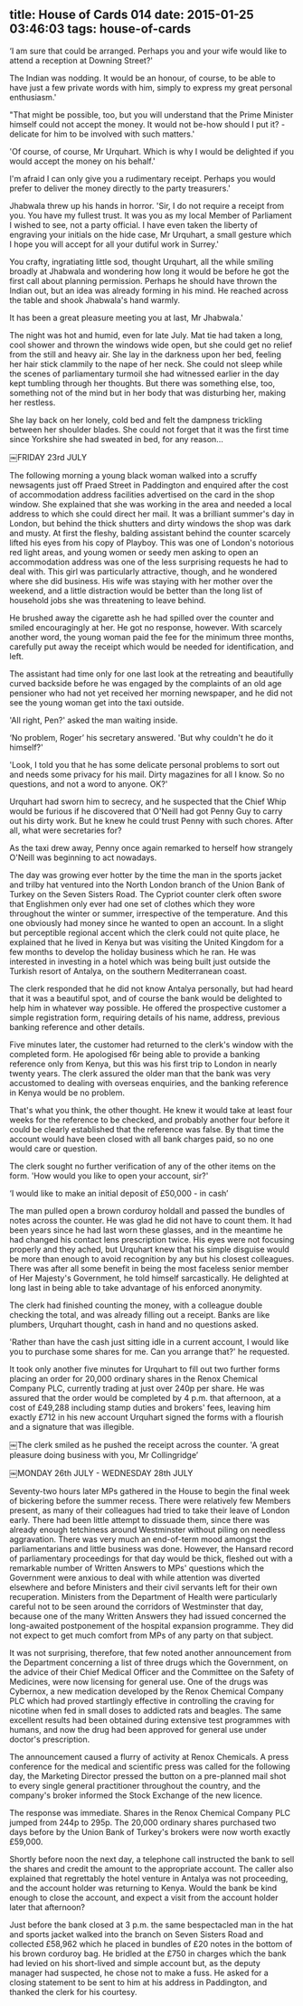 title: House of Cards 014
date: 2015-01-25 03:46:03
tags: house-of-cards
---

‘I am sure that could be arranged. Perhaps you and your wife would like to attend a reception at Downing Street?'

The Indian was nodding. It would be an honour, of course, to be able to have just a few private words with him, simply to express my great personal enthusiasm.'

"That might be possible, too, but you will understand that the Prime Minister himself could not accept the money. It would not be-how should I put it? - delicate for him to be involved with such matters.'

'Of course, of course, Mr Urquhart. Which is why I would be delighted if you would accept the money on his behalf.'

I'm afraid I can only give you a rudimentary receipt. Perhaps you would prefer to deliver the money directly to the party treasurers.'

Jhabwala threw up his hands in horror. 'Sir, I do not require a receipt from you. You have my fullest trust. It was you as my local Member of Parliament I wished to see, not a party official. I have even taken the liberty of engraving your initials on the hide case, Mr Urquhart, a small gesture which I hope you will accept for all your dutiful work in Surrey.'

You crafty, ingratiating little sod, thought Urquhart, all the while smiling broadly at Jhabwala and wondering how long it would be before he got the first call about planning permission. Perhaps he should have thrown the Indian out, but an idea was already forming in his mind. He reached across the table and shook Jhabwala's hand warmly.

It has been a great pleasure meeting you at last, Mr Jhabwala.'

The night was hot and humid, even for late July. Mat tie had taken a long, cool shower and thrown the windows wide open, but she could get no relief from the still and heavy air. She lay in the darkness upon her bed, feeling her hair stick clammily to the nape of her neck. She could not sleep while the scenes of parliamentary turmoil she had witnessed earlier in the day kept tumbling through her thoughts. But there was something else, too, something not of the mind but in her body that was disturbing her, making her restless.

She lay back on her lonely, cold bed and felt the dampness trickling between her shoulder blades. She could not forget that it was the first time since Yorkshire she had sweated in bed, for any reason...

￼FRIDAY 23rd JULY

The following morning a young black woman walked into a scruffy newsagents just off Praed Street in Paddington and enquired after the cost of accommodation address facilities advertised on the card in the shop window. She explained that she was working in the area and needed a local address to which she could direct her mail. It was a brilliant summer's day in London, but behind the thick shutters and dirty windows the shop was dark and musty. At first the fleshy, balding assistant behind the counter scarcely lifted his eyes from his copy of Playboy. This was one of London's notorious red light areas, and young women or seedy men asking to open an accommodation address was one of the less surprising requests he had to deal with. This girl was particularly attractive, though, and he wondered where she did business. His wife was staying with her mother over the weekend, and a little distraction would be better than the long list of household jobs she was threatening to leave behind.

He brushed away the cigarette ash he had spilled over the counter and smiled encouragingly at her. He got no response, however. With scarcely another word, the young woman paid the fee for the minimum three months, carefully put away the receipt which would be needed for identification, and left.

The assistant had time only for one last look at the retreating and beautifully curved backside before he was engaged by the complaints of an old age pensioner who had not yet received her morning newspaper, and he did not see the young woman get into the taxi outside.

'All right, Pen?' asked the man waiting inside.

‘No problem, Roger’ his secretary answered. 'But why couldn't he do it himself?'

'Look, I told you that he has some delicate personal problems to sort out and needs some privacy for his mail. Dirty magazines for all I know. So no questions, and not a word to anyone. OK?'

Urquhart had sworn him to secrecy, and he suspected that the Chief Whip would be furious if he discovered that O'Neill had got Penny Guy to carry out his dirty work. But he knew he could trust Penny with such chores. After all, what were secretaries for?

As the taxi drew away, Penny once again remarked to herself how strangely O'Neill was beginning to act nowadays.

The day was growing ever hotter by the time the man in the sports jacket and trilby hat ventured into the North London branch of the Union Bank of Turkey on the Seven Sisters Road. The Cypriot counter clerk often swore that Englishmen only ever had one set of clothes which they wore throughout the winter or summer, irrespective of the temperature. And this one obviously had money since he wanted to open an account. In a slight but perceptible regional accent which the clerk could not quite place, he explained that he lived in Kenya but was visiting the United Kingdom for a few months to develop the holiday business which he ran. He was interested in investing in a hotel which was being built just outside the Turkish resort of Antalya, on the southern Mediterranean coast.

The clerk responded that he did not know Antalya personally, but had heard that it was a beautiful spot, and of course the bank would be delighted to help him in whatever way possible. He offered the prospective customer a simple registration form, requiring details of his name, address, previous banking reference and other details.

Five minutes later, the customer had returned to the clerk's window with the completed form. He apologised f6r being able to provide a banking reference only from Kenya, but this was his first trip to London in nearly twenty years. The clerk assured the older man that the bank was very accustomed to dealing with overseas enquiries, and the banking reference in Kenya would be no problem.

That's what you think, the other thought. He knew it would take at least four weeks for the reference to be checked, and probably another four before it could be clearly established that the reference was false. By that time the account would have been closed with all bank charges paid, so no one would care or question.

The clerk sought no further verification of any of the other items on the form. 'How would you like to open your account, sir?'

‘I would like to make an initial deposit of £50,000 - in cash’

The man pulled open a brown corduroy holdall and passed the bundles of notes across the counter. He was glad he did not have to count them. It had been years since he had last worn these glasses, and in the meantime he had changed his contact lens prescription twice. His eyes were not focusing properly and they ached, but Urquhart knew that his simple disguise would be more than enough to avoid recognition by any but his closest colleagues. There was after all some benefit in being the most faceless senior member of Her Majesty's Government, he told himself sarcastically. He delighted at long last in being able to take advantage of his enforced anonymity.

The clerk had finished counting the money, with a colleague double checking the total, and was already filling out a receipt. Banks are like plumbers, Urquhart thought, cash in hand and no questions asked.

'Rather than have the cash just sitting idle in a current account, I would like you to purchase some shares for me. Can you arrange that?' he requested.

It took only another five minutes for Urquhart to fill out two further forms placing an order for 20,000 ordinary shares in the Renox Chemical Company PLC, currently trading at just over 240p per share. He was assured that the order would be completed by 4 p.m. that afternoon, at a cost of £49,288 including stamp duties and brokers' fees, leaving him exactly £712 in his new account Urquhart signed the forms with a flourish and a signature that was illegible.

￼The clerk smiled as he pushed the receipt across the counter. 'A great pleasure doing business with you, Mr Collingridge’

￼MONDAY 26th JULY - WEDNESDAY 28th JULY

Seventy-two hours later MPs gathered in the House to begin the final week of bickering before the summer recess. There were relatively few Members present, as many of their colleagues had tried to take their leave of London early. There had been little attempt to dissuade them, since there was already enough tetchiness around Westminster without piling on needless aggravation. There was very much an end-of-term mood amongst the parliamentarians and little business was done. However, the Hansard record of parliamentary proceedings for that day would be thick, fleshed out with a remarkable number of Written Answers to MPs' questions which the Government were anxious to deal with while attention was diverted elsewhere and before Ministers and their civil servants left for their own recuperation. Ministers from the Department of Health were particularly careful not to be seen around the corridors of Westminster that day, because one of the many Written Answers they had issued concerned the long-awaited postponement of the hospital expansion programme. They did not expect to get much comfort from MPs of any party on that subject.

It was not surprising, therefore, that few noted another announcement from the Department concerning a list of three drugs which the Government, on the advice of their Chief Medical Officer and the Committee on the Safety of Medicines, were now licensing for general use. One of the drugs was Cybernox, a new medication developed by the Renox Chemical Company PLC which had proved startlingly effective in controlling the craving for nicotine when fed in small doses to addicted rats and beagles. The same excellent results had been obtained during extensive test programmes with humans, and now the drug had been approved for general use under doctor's prescription.

The announcement caused a flurry of activity at Renox Chemicals. A press conference for the medical and scientific press was called for the following day, the Marketing Director pressed the button on a pre-planned mail shot to every single general practitioner throughout the country, and the company's broker informed the Stock Exchange of the new licence.

The response was immediate. Shares in the Renox Chemical Company PLC jumped from 244p to 295p. The 20,000 ordinary shares purchased two days before by the Union Bank of Turkey's brokers were now worth exactly £59,000.

Shortly before noon the next day, a telephone call instructed the bank to sell the shares and credit the amount to the appropriate account. The caller also explained that regrettably the hotel venture in Antalya was not proceeding, and the account holder was returning to Kenya. Would the bank be kind enough to close the account, and expect a visit from the account holder later that afternoon?

Just before the bank closed at 3 p.m. the same bespectacled man in the hat and sports jacket walked into the branch on Seven Sisters Road and collected £58,962 which he placed in bundles of £20 notes in the bottom of his brown corduroy bag. He bridled at the £750 in charges which the bank had levied on his short-lived and simple account but, as the deputy manager had suspected, he chose not to make a fuss. He asked for a closing statement to be sent to him at his address in Paddington, and thanked the clerk for his courtesy.

